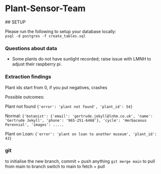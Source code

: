 # Plant-Sensor-Team


## SETUP

Please run the following to setup your database locally:  \
`psql -d postgres -f create_tables.sql`

### Questions about data

- Some plants do not have sunlight recorded; raise issue with LMNH to adjust their raspberry pi.

### Extraction findings

Plant ids start from 0, if you put negatives, crashes

Possible outcomes:

Plant not found
`{'error': 'plant not found', 'plant_id': 54}`

Normal:
`{'botanist': {'email': 'gertrude.jekyll@lnhm.co.uk', 'name': 'Gertrude Jekyll', 'phone': '965-251-6468'}, 'cycle': 'Herbaceous Perennial', 'images': ..... `

Plant on Loan:
`{'error': 'plant on loan to another museum', 'plant_id': 43}`

### git

to initialise the new branch, commit + push anything
`git merge main` to pull from main to branch
switch to main to fetch + pull
